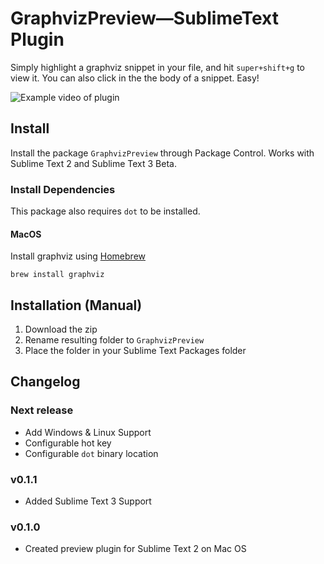 # GraphvizPreview—SublimeText Plugin

Simply highlight a graphviz snippet in your file, and hit `super+shift+g` to view it.  You can also click in the the body of a snippet.  Easy!

![Example video of plugin](https://gist.github.com/munro/10435712/raw/8d018b412645185d064872ff56f701c753104d30/example.gif)

## Install

Install the package `GraphvizPreview` through Package Control.  Works with Sublime Text 2 and Sublime Text 3 Beta.

### Install Dependencies

This package also requires `dot` to be installed.

#### MacOS

Install graphviz using [Homebrew](http://brew.sh/)

```
brew install graphviz
```

## Installation (Manual)

1. Download the zip
2. Rename resulting folder to `GraphvizPreview`
3. Place the folder in your Sublime Text Packages folder

## Changelog

### Next release

* Add Windows & Linux Support
* Configurable hot key
* Configurable `dot` binary location

### v0.1.1

* Added Sublime Text 3 Support

### v0.1.0

* Created preview plugin for Sublime Text 2 on Mac OS
